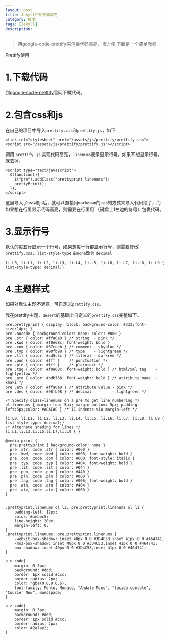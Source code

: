 ```yaml
---
layout: post
title: Jekyll中的代码高亮
category: 技术
tags: [Jekyll]
description: 
---
```


> 用google-code-prettify来渲染代码高亮，很方便,下面是一个简单教程

Prettify使用

# 1.下载代码 #

到[google-code-prettify](http://code.google.com/p/google-code-prettify/)官网下载代码。

# 2.包含css和js #

在自己的项目中导入`prettify.css`和`prettify.js`，如下

	<link rel="stylesheet" href="/assets/js/prettify/prettify.css">
	<script src="/assets/js/prettify/prettify.js"></script>

调用 `prettify.js` 实现代码高亮，`linenums`表示显示行号，如果不想显示行号，就去掉。

	<script type="text/javascript">
	  $(function(){
	    $("pre").addClass("prettyprint linenums");
	    prettyPrint();
	  });
	</script>
	
这里导入了css和js后，就可以直接用`markdown`的`tab`的方式来导入代码段了，而如果想在行里显示代码高亮，则需要在行里用`（键盘上1左边的符号）包裹代码。


# 3.显示行号 #

默认的每五行显示一个行号，如果想每一行都显示行号，则需要修改`prettify.css`，`list-style-type` 由`none`改为 `decimal`

	li.L0, li.L1, li.L2, li.L3, li.L4, li.L5, li.L6, li.L7, li.L8, li.L9 { list-style-type: decimal;}


# 4.主题样式 #

如果对默认主题不满意，可自定义`prettify.css`。

我在prettify主题、`desert`的基础上自定义的`prettify.css`完整如下。

	pre.prettyprint { display: block; background-color: #333;font-size:14px; }
	pre .nocode { background-color: none; color: #000 }
	pre .str { color: #ffa0a0 } /* string  - pink */
	pre .kwd { color: #f0e68c; font-weight: bold }
	pre .com { color: #87ceeb } /* comment - skyblue */
	pre .typ { color: #98fb98 } /* type    - lightgreen */
	pre .lit { color: #cd5c5c } /* literal - darkred */
	pre .pun { color: #fff }    /* punctuation */
	pre .pln { color: #fff }    /* plaintext */
	pre .tag { color: #f0e68c; font-weight: bold } /* html/xml tag    - lightyellow */
	pre .atn { color: #bdb76b; font-weight: bold } /* attribute name  - khaki */
	pre .atv { color: #ffa0a0 } /* attribute value - pink */
	pre .dec { color: #98fb98 } /* decimal         - lightgreen */
	
	/* Specify class=linenums on a pre to get line numbering */
	ol.linenums { margin-top: 5px; margin-bottom: 5px; padding-left:5px;color: #AEAEAE } /* IE indents via margin-left */
	
	li.L0, li.L1, li.L2, li.L3, li.L4, li.L5, li.L6, li.L7, li.L8, li.L9 { list-style-type: decimal;}
	/* Alternate shading for lines */
	li.L1,li.L3,li.L5,li.L7,li.L9 { }
	
	@media print {
	  pre.prettyprint { background-color: none }
	  pre .str, code .str { color: #060 }
	  pre .kwd, code .kwd { color: #006; font-weight: bold }
	  pre .com, code .com { color: #600; font-style: italic }
	  pre .typ, code .typ { color: #404; font-weight: bold }
	  pre .lit, code .lit { color: #044 }
	  pre .pun, code .pun { color: #440 }
	  pre .pln, code .pln { color: #000 }
	  pre .tag, code .tag { color: #006; font-weight: bold }
	  pre .atn, code .atn { color: #404 }
	  pre .atv, code .atv { color: #060 }
	}
	
	
	.prettyprint.linenums ol li, pre.prettyprint.linenums ol li {
		padding-left: 12px;
		color: #bebec5;
		line-height: 20px;
		margin-left: 0;
	}
	.prettyprint.linenums, pre.prettyprint.linenums {
		-webkit-box-shadow: inset 40px 0 0 #3D4C53,inset 41px 0 0 #464741;
		-moz-box-shadow: inset 40px 0 0 #3D4C53,inset 41px 0 0 #464741;
		box-shadow: inset 40px 0 0 #3D4C53,inset 41px 0 0 #464741;
	}
	
	p > code{
		margin: 0 3px;
		background: #ddd;
		border: 1px solid #ccc;
		border-radius: 2px;
		color: rgba(0,0,0,0.6);
		font-family: Menlo, Monaco, "Andale Mono", "lucida console", "Courier New", monospace;
	}
	
	a > code{
		margin: 0 3px;
		background: #ddd;
		border: 1px solid #ccc;
		border-radius: 2px;
		color: #2a7ae2;
	}
